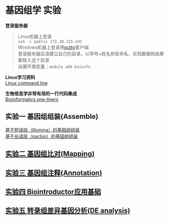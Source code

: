 # 基因组学 实验

**登录服务器**

> Linux机器上登录  
> `ssh -l public 172.28.215.241`  
> Windows机器上登录用[putty](https://the.earth.li/~sgtatham/putty/latest/x86/putty.exe)客户端  
> 登录服务器后请建立自己的目录，以学号+姓名拼音命名，实验数据和结果都放入这个目录  
> 设置环境变量：`module add bioinfo`  

**Linux学习资料**  
[Linux command line](https://github.com/lukeping/Linux_command_line)

**生物信息学非常有用的一行代码集成**  
      [Bioinformatics one-liners](https://github.com/lukeping/oneliners)

## 实验一 基因组组装(Assemble)  
   [基于短读段（Illumina）的基因组组装](https://github.com/hnnd/GenomicLab/blob/master/Lab1_1.md)  
   [基于长读段（pacbio）的基因组组装](https://github.com/hnnd/GenomicLab/blob/master/Lab1_2.md)  
## [实验二 基因组比对(Mapping)](https://github.com/hnnd/GenomicLab/blob/master/Lab2.md)  
## [实验三 基因组注释(Annotation)](https://github.com/hnnd/GenomicLab/blob/master/Lab3.md)  
## [实验四 Biointroductor应用基础](https://github.com/hnnd/GenomicLab/blob/master/Lab4_biointroductor.md)
## [实验五 转录组差异基因分析(DE analysis)](https://github.com/hnnd/GenomicLab/blob/master/Lab5_RNA-Seq.md) 
